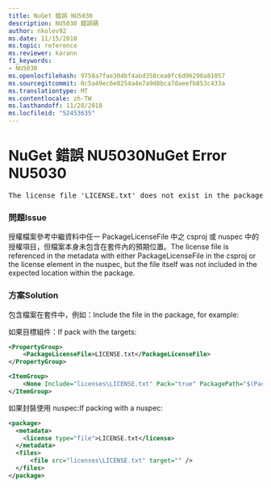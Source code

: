 ```yaml
---
title: NuGet 錯誤 NU5030
description: NU5030 錯誤碼
author: nkolev92
ms.date: 11/15/2018
ms.topic: reference
ms.reviewer: karann
f1_keywords:
- NU5030
ms.openlocfilehash: 9758a7fae304bf4abd350cea0fc6d96298a81057
ms.sourcegitcommit: 0c5a49ec6e0254a4e7a9d8bca7daeefb853c433a
ms.translationtype: MT
ms.contentlocale: zh-TW
ms.lasthandoff: 11/28/2018
ms.locfileid: "52453635"
---
```

# <a name="nuget-error-nu5030"></a><span data-ttu-id="d3c7e-103">NuGet 錯誤 NU5030</span><span class="sxs-lookup"><span data-stu-id="d3c7e-103">NuGet Error NU5030</span></span>
<pre>The license file 'LICENSE.txt' does not exist in the package.</pre>

### <a name="issue"></a><span data-ttu-id="d3c7e-104">問題</span><span class="sxs-lookup"><span data-stu-id="d3c7e-104">Issue</span></span>

<span data-ttu-id="d3c7e-105">授權檔案參考中繼資料中任一 PackageLicenseFile 中之 csproj 或 nuspec 中的授權項目，但檔案本身未包含在套件內的預期位置。</span><span class="sxs-lookup"><span data-stu-id="d3c7e-105">The license file is referenced in the metadata with either PackageLicenseFile in the csproj or the license element in the nuspec, but the file itself was not included in the expected location within the package.</span></span>


### <a name="solution"></a><span data-ttu-id="d3c7e-106">方案</span><span class="sxs-lookup"><span data-stu-id="d3c7e-106">Solution</span></span>

<span data-ttu-id="d3c7e-107">包含檔案在套件中，例如：</span><span class="sxs-lookup"><span data-stu-id="d3c7e-107">Include the file in the package, for example:</span></span>

<span data-ttu-id="d3c7e-108">如果目標組件：</span><span class="sxs-lookup"><span data-stu-id="d3c7e-108">If pack with the targets:</span></span>
```xml
<PropertyGroup>
    <PackageLicenseFile>LICENSE.txt</PackageLicenseFile>
</PropertyGroup>

<ItemGroup>
    <None Include="licenses\LICENSE.txt" Pack="true" PackagePath="$(PackageLicenseFile)" />
</ItemGroup>
```

<span data-ttu-id="d3c7e-109">如果封裝使用 nuspec:</span><span class="sxs-lookup"><span data-stu-id="d3c7e-109">If packing with a nuspec:</span></span>
```xml
<package>
  <metadata>
    <license type="file">LICENSE.txt</license>
  </metadata>
  <files>
      <file src="licenses\LICENSE.txt" target="" />
  </files>
</package>
```